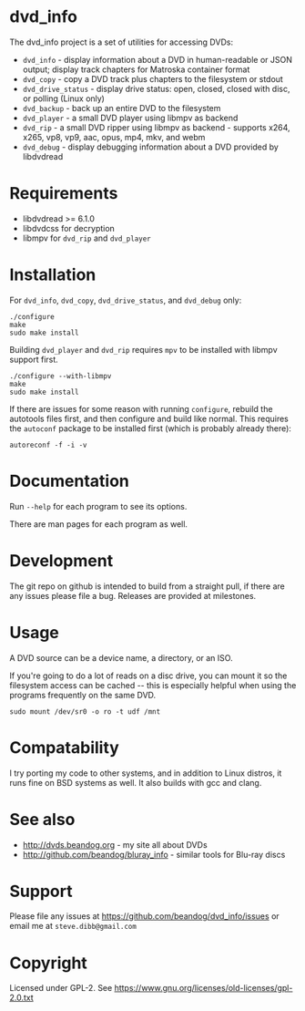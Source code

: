 # dvd_info

The dvd_info project is a set of utilities for accessing DVDs:

* `dvd_info` - display information about a DVD in human-readable or JSON output; display track chapters for Matroska container format
* `dvd_copy` - copy a DVD track plus chapters to the filesystem or stdout
* `dvd_drive_status` - display drive status: open, closed, closed with disc, or polling (Linux only)
* `dvd_backup` - back up an entire DVD to the filesystem
* `dvd_player` - a small DVD player using libmpv as backend
* `dvd_rip` - a small DVD ripper using libmpv as backend - supports x264, x265, vp8, vp9, aac, opus, mp4, mkv, and webm
* `dvd_debug` - display debugging information about a DVD provided by libdvdread

# Requirements

* libdvdread >= 6.1.0
* libdvdcss for decryption
* libmpv for `dvd_rip` and `dvd_player`

# Installation

For ``dvd_info``, ``dvd_copy``, ``dvd_drive_status``, and ``dvd_debug`` only:

```
./configure
make
sudo make install
```

Building ``dvd_player`` and ``dvd_rip`` requires ``mpv`` to be installed with libmpv support first.

```
./configure --with-libmpv
make
sudo make install
```

If there are issues for some reason with running ``configure``, rebuild the autotools files first, and then configure and build like normal. This requires the ``autoconf`` package to be installed first (which is probably already there):

```
autoreconf -f -i -v

```

# Documentation

Run ``--help`` for each program to see its options.

There are man pages for each program as well.

# Development

The git repo on github is intended to build from a straight pull, if there are any issues please file a bug. Releases are provided at milestones.

# Usage

A DVD source can be a device name, a directory, or an ISO.

If you're going to do a lot of reads on a disc drive, you can mount it so the filesystem access can be cached -- this is especially helpful when using the programs frequently on the same DVD.

```
sudo mount /dev/sr0 -o ro -t udf /mnt
```

# Compatability

I try porting my code to other systems, and in addition to Linux distros, it runs fine on BSD systems as well. It also builds with gcc and clang.

# See also

  * <http://dvds.beandog.org> - my site all about DVDs
  * <http://github.com/beandog/bluray_info> - similar tools for Blu-ray discs

# Support

Please file any issues at https://github.com/beandog/dvd_info/issues or email me at ``steve.dibb@gmail.com``

# Copyright

Licensed under GPL-2. See https://www.gnu.org/licenses/old-licenses/gpl-2.0.txt
